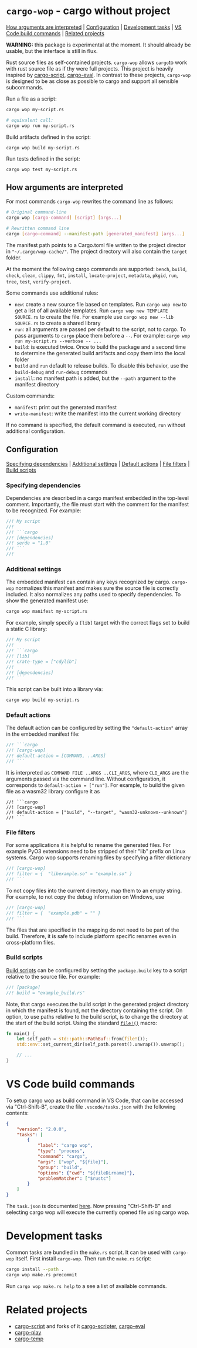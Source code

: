 # `cargo-wop` - cargo without project

[How arguments are interpreted](#how-arguments-are-interpreted)
| [Configuration](#configuration)
| [Development tasks](#development-tasks)
| [VS Code build commands](#vs-code-build-commands)
| [Related projects](#related-projects)

**WARNING:** this package is experimental at the moment. It should already be
usable, but the interface is still in flux.

Rust source files as self-contained projects. `cargo-wop` allows `cargo`to work
with rust source file as if thy were full projects. This project is heavily
inspired by [cargo-script][cargo-script], [cargo-eval][cargo-eval]. In contrast
to these projects, `cargo-wop` is designed to be as close as possible to cargo
and support all sensible subcommands.

Run a file as a script:

```bash
cargo wop my-script.rs

# equivalent call:
cargo wop run my-script.rs
```

Build artifacts defined in the script:

```
cargo wop build my-script.rs
```

Run tests defined in the script:

```
cargo wop test my-script.rs
```

## How arguments are interpreted

For most commands `cargo-wop` rewrites the command line as follows:

```bash
# Original command-line
cargo wop [cargo-command] [script] [args...]

# Rewritten command line
cargo [cargo-command] --manifest-path [generated_manifest] [args...]
```

The manifest path points to a Cargo.toml file written to the project director in
`"~/.cargo/wop-cache/"`. The project directory will also contain the `target`
folder.

At the moment the following cargo commands are supported: `bench`, `build`,
`check`, `clean`, `clippy`, `fmt`, `install`, `locate-project`, `metadata`,
`pkgid`, `run`, `tree`, `test`, `verify-project`.

Some commands use additional rules:

- `new`: create a new source file based on templates. Run `cargo wop new` to get
  a list of all available templates. Run `cargo wop new TEMPLATE SOURCE.rs` to
  create the file. For example use `cargo wop new --lib SOURCE.rs` to create a
  shared library
- `run`: all arguments are passed per default to the script, not to cargo. To
  pass arguments to `cargo` place them before a `--`. For example: `cargo wop
  run my-script.rs --verbose -- ...`
- `build`: is executed twice. Once to build the package and a second time to
  determine the generated build artifacts and copy them into the local folder
- `build` and `run` default to release builds. To disable this behavior, use the
  `build-debug` and `run-debug` commands
- `install`: no manifest path is added, but the `--path` argument to the
  manifest directory

Custom commands:

- `manifest`: print out the generated manifest
- `write-manifest`: write the manifest into the current working directory

If no command is specified, the default command is executed, `run` without
additional configuration.

## Configuration

[Specifying dependencies](#specifying-dependencies)
| [Additional settings](#additional-settings)
| [Default actions](#default-actions)
| [File filters](#file-filters)
| [Build scripts](#build-scripts)

### Specifying dependencies

Dependencies are described in a cargo manifest embedded in the top-level
comment. Importantly, the file must start with the comment for the manifest to
be recognized. For example:

```rust
//! My script
//!
//! ```cargo
//! [dependencies]
//! serde = "1.0"
//! ```
//!
```

### Additional settings

The embedded manifest can contain any keys recognized by cargo. `cargo-wop`
normalizes this manifest and makes sure the source file is correctly included.
It also normalizes any paths used to specify dependencies. To show the generated
manifest use:

```bash
cargo wop manifest my-script.rs
```
For example, simply specify a `[lib]` target with the correct flags set to build
a static C library:

```rust
//! My script
//!
//! ```cargo
//! [lib]
//! crate-type = ["cdylib"]
//!
//! [dependencies]
//! ```
```

This script can be built into a library via:

```bash
cargo wop build my-script.rs
```

### Default actions

The default action can be configured by setting the `"default-action"` array in
the embedded manifest file:

```rust
//! ```cargo
//! [cargo-wop]
//! default-action = [COMMAND, ..ARGS]
//! ```
```

It is interpreted as `COMMAND FILE ..ARGS ..CLI_ARGS`, where `CLI_ARGS` are the
arguments passed via the command line. Without configuration, it corresponds to
`default-action = ["run"]`. For example, to build the given file as a wasm32
library configure it as

```
//! ```cargo
//! [cargo-wop]
//! default-action = ["build", "--target", "wasm32-unknown--unknown"]
//! ```
```

### File filters

For some applications it is helpful to rename the generated files. For example
PyO3 extensions need to be stripped of their "lib" prefix on Linux systems.
Cargo wop supports renaming files by specifying a filter dictionary

```rust
//! [cargo-wop]
//! filter = {  "libexample.so" = "example.so" }
//! ```
```

To not copy files into the current directory, map them to an empty string. For
example, to not copy the debug information on Windows, use

```rust
//! [cargo-wop]
//! filter = {  "example.pdb" = "" }
//! ```
```

The files that are specified in the mapping do not need to be part of the build.
Therefore, it is safe to include platform specific renames even in
cross-platform files.

### Build scripts

[Build scripts][build-scripts] can be configured by setting the `package.build`
key to a script relative to the source file. For example:

```rust
//! [package]
//! build = "example_build.rs"
```

Note, that cargo executes the build script in the generated project directory in
which the manifest is found, not the directory containing the script. On option,
to use paths relative to the build script, is to change the directory at the
start of the build script. Using the standard [`file!()`][file-macro] macro:

```rust
fn main() {
    let self_path = std::path::PathBuf::from(file!());
    std::env::set_current_dir(self_path.parent().unwrap()).unwrap();

    // ...
}
```

[build-scripts]: https://doc.rust-lang.org/cargo/reference/build-scripts.html
[file-macro]: https://doc.rust-lang.org/stable/std/macro.file.html

# VS Code build commands

To setup cargo wop as build command in VS Code, that can be accessed via
"Ctrl-Shift-B", create the file `.vscode/tasks.json` with the following
contents:

```json
{
    "version": "2.0.0",
    "tasks": [
        {
            "label": "cargo wop",
            "type": "process",
            "command": "cargo",
            "args": ["wop", "${file}"],
            "group": "build",
            "options": {"cwd": "${fileDirname}"},
            "problemMatcher": ["$rustc"]
        }
    ]
}
```

The `task.json` is documented [here][task-json]. Now pressing "Ctrl-Shift-B" and
selecting cargo wop will execute the currently opened file using cargo wop.

[task-json]: https://go.microsoft.com/fwlink/?LinkId=733558

# Development tasks

Common tasks are bundled in the `make.rs` script. It can be used with
`cargo-wop` itself. First install `cargo-wop`. Then run the `make.rs` script:

```bash
cargo install --path .
cargo wop make.rs precommit
```

Run `cargo wop make.rs help` to a see a list of available commands.

# Related projects

- [cargo-script][cargo-script] and forks of it [cargo-scripter][cargo-scripter],
  [cargo-eval][cargo-eval]
- [cargo-play][cargo-play]
- [cargo-temp][cargo-temp]

[cargo-script]: https://github.com/DanielKeep/cargo-script
[cargo-eval]: https://github.com/reitermarkus/cargo-eval
[cargo-play]: https://crates.io/crates/cargo-play
[cargo-scripter]: https://crates.io/crates/cargo-scripter
[cargo-temp]: https://github.com/yozhgoor/cargo-temp
